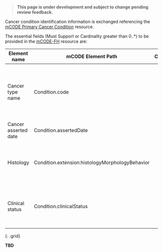 <blockquote class="stu-note">
    <p>
    <strong>This page is under development and subject to change pending review feedback.</strong>
    </p>
</blockquote>

Cancer condition identification information is exchanged referencing the [mCODE Primary Cancer Condition](https://hl7.org/fhir/us/mcode/STU3/StructureDefinition-mcode-primary-cancer-condition.html) resource.  

The essential fields (Must Support or Cardinality greater than 0..*) to be provided in the [mCODE-FH](StructureDefinition-eom-cancer-condition.html) resource are:


| Element name                     | mCODE Element Path                              |  Cardinality   | Guidance                                                   |
|----------------------------------|-------------------------------------------------|:--------------:|------------------------------------------------------------|
| Cancer type name                 | Condition.code                                  |     1..1       | EOM constrains to ICD-10-CM and a minimum of certain cancer types. |
| Cancer asserted date             | Condition.assertedDate                          |     0..1 MS    |  |
| Histology                        | Condition.extension:histologyMorphologyBehavior |     0..1 MS    | EOM constrains value set to ICD-O-3. Not in USCDI+ Cancer. |
| Clinical status                  | Condition.clinicalStatus                        |     0..1 MS    | EOM constrains to `recurrence` or `relapse` status only.   |
{: .grid}

**TBD**